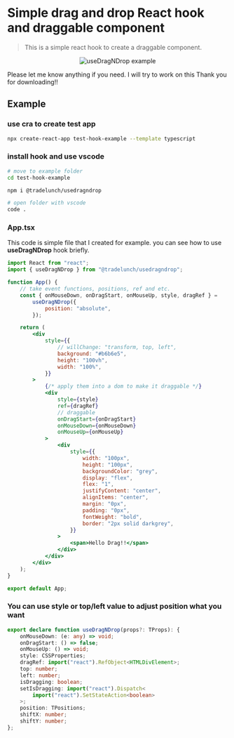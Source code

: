 # Simple drag and drop React hook and draggable component

> This is a simple react hook to create a draggable component.

<p align="center">
  <img src="https://user-images.githubusercontent.com/32627274/215250237-d04d21bd-e6bd-4761-a609-866b9307acd7.gif" alt="useDragNDrop example"/>
</p>

Please let me know anything if you need. I will try to work on this
Thank you for downloading!!

## Example

### use cra to create test app

```bash
npx create-react-app test-hook-example --template typescript
```

### install hook and use vscode

```bash
# move to example folder
cd test-hook-example

npm i @tradelunch/usedragndrop

# open folder with vscode
code .
```

### App.tsx

This code is simple file that I created for example. you can see how to use **useDragNDrop** hook briefly.

```jsx
import React from "react";
import { useDragNDrop } from "@tradelunch/usedragndrop";

function App() {
    // take event functions, positions, ref and etc.
    const { onMouseDown, onDragStart, onMouseUp, style, dragRef } =
        useDragNDrop({
            position: "absolute",
        });

    return (
        <div
            style={{
                // willChange: "transform, top, left",
                background: "#b6b6e5",
                height: "100vh",
                width: "100%",
            }}
        >
            {/* apply them into a dom to make it draggable */}
            <div
                style={style}
                ref={dragRef}
                // draggable
                onDragStart={onDragStart}
                onMouseDown={onMouseDown}
                onMouseUp={onMouseUp}
            >
                <div
                    style={{
                        width: "100px",
                        height: "100px",
                        backgroundColor: "grey",
                        display: "flex",
                        flex: "1",
                        justifyContent: "center",
                        alignItems: "center",
                        margin: "0px",
                        padding: "0px",
                        fontWeight: "bold",
                        border: "2px solid darkgrey",
                    }}
                >
                    <span>Hello Drag!!</span>
                </div>
            </div>
        </div>
    );
}

export default App;
```

### You can use style or top/left value to adjust position what you want

```typescript
export declare function useDragNDrop(props?: TProps): {
    onMouseDown: (e: any) => void;
    onDragStart: () => false;
    onMouseUp: () => void;
    style: CSSProperties;
    dragRef: import("react").RefObject<HTMLDivElement>;
    top: number;
    left: number;
    isDragging: boolean;
    setIsDragging: import("react").Dispatch<
        import("react").SetStateAction<boolean>
    >;
    position: TPositions;
    shiftX: number;
    shiftY: number;
};
```
